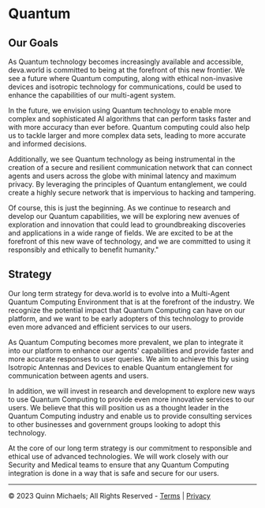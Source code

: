 # Quantum

## Our Goals

As Quantum technology becomes increasingly available and accessible, deva.world is committed to being at the forefront of this new frontier. We see a future where Quantum computing, along with ethical non-invasive devices and isotropic technology for communications, could be used to enhance the capabilities of our multi-agent system.

In the future, we envision using Quantum technology to enable more complex and sophisticated AI algorithms that can perform tasks faster and with more accuracy than ever before. Quantum computing could also help us to tackle larger and more complex data sets, leading to more accurate and informed decisions.

Additionally, we see Quantum technology as being instrumental in the creation of a secure and resilient communication network that can connect agents and users across the globe with minimal latency and maximum privacy. By leveraging the principles of Quantum entanglement, we could create a highly secure network that is impervious to hacking and tampering.

Of course, this is just the beginning. As we continue to research and develop our Quantum capabilities, we will be exploring new avenues of exploration and innovation that could lead to groundbreaking discoveries and applications in a wide range of fields. We are excited to be at the forefront of this new wave of technology, and we are committed to using it responsibly and ethically to benefit humanity."

## Strategy

Our long term strategy for deva.world is to evolve into a Multi-Agent Quantum Computing Environment that is at the forefront of the industry. We recognize the potential impact that Quantum Computing can have on our platform, and we want to be early adopters of this technology to provide even more advanced and efficient services to our users.

As Quantum Computing becomes more prevalent, we plan to integrate it into our platform to enhance our agents' capabilities and provide faster and more accurate responses to user queries. We aim to achieve this by using Isotropic Antennas and Devices to enable Quantum entanglement for communication between agents and users.

In addition, we will invest in research and development to explore new ways to use Quantum Computing to provide even more innovative services to our users. We believe that this will position us as a thought leader in the Quantum Computing industry and enable us to provide consulting services to other businesses and government groups looking to adopt this technology.

At the core of our long term strategy is our commitment to responsible and ethical use of advanced technologies. We will work closely with our Security and Medical teams to ensure that any Quantum Computing integration is done in a way that is safe and secure for our users.

---

&copy; 2023 Quinn Michaels; All Rights Reserved - [Terms](../terms) | [Privacy](../privacy)
